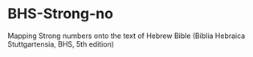 # BHS-Strong-no
Mapping Strong numbers onto the text of Hebrew Bible (Biblia Hebraica Stuttgartensia, BHS, 5th edition)
